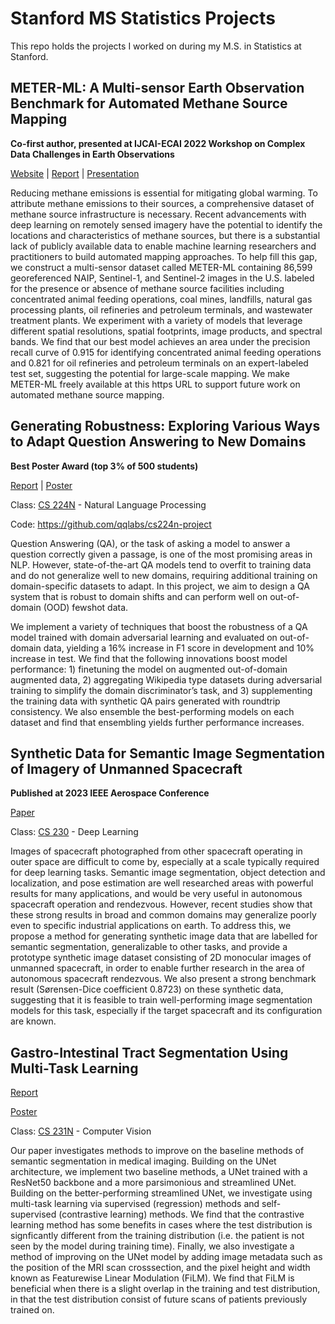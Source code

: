 # Stanford MS Statistics Projects

This repo holds the projects I worked on during my M.S. in Statistics at Stanford.

## METER-ML: A Multi-sensor Earth Observation Benchmark for Automated Methane Source Mapping

**Co-first author, presented at IJCAI-ECAI 2022 Workshop on Complex Data Challenges in Earth Observations**

[Website](https://stanfordmlgroup.github.io/projects/meter-ml/) | [Report](https://arxiv.org/abs/2207.11166) | [Presentation](https://www.youtube.com/watch?v=WGVy_viLhgU)

Reducing methane emissions is essential for mitigating global warming. To attribute methane emissions to their sources, a comprehensive dataset of methane source infrastructure is necessary. Recent advancements with deep learning on remotely sensed imagery have the potential to identify the locations and characteristics of methane sources, but there is a substantial lack of publicly available data to enable machine learning researchers and practitioners to build automated mapping approaches. To help fill this gap, we construct a multi-sensor dataset called METER-ML containing 86,599 georeferenced NAIP, Sentinel-1, and Sentinel-2 images in the U.S. labeled for the presence or absence of methane source facilities including concentrated animal feeding operations, coal mines, landfills, natural gas processing plants, oil refineries and petroleum terminals, and wastewater treatment plants. We experiment with a variety of models that leverage different spatial resolutions, spatial footprints, image products, and spectral bands. We find that our best model achieves an area under the precision recall curve of 0.915 for identifying concentrated animal feeding operations and 0.821 for oil refineries and petroleum terminals on an expert-labeled test set, suggesting the potential for large-scale mapping. We make METER-ML freely available at this https URL to support future work on automated methane source mapping.


## Generating Robustness: Exploring Various Ways to Adapt Question Answering to New Domains

**Best Poster Award (top 3% of 500 students)**

[Report](/NLP/NLP_Report.pdf) | [Poster](/NLP/NLP_Poster.pdf)

Class: [CS 224N](https://web.stanford.edu/class/cs224n/) - Natural Language Processing

Code: https://github.com/qqlabs/cs224n-project

Question Answering (QA), or the task of asking a model to answer a question correctly given a passage, is one of the most promising areas in NLP. However, state-of-the-art QA models tend to overfit to training data and do not generalize well to new domains, requiring additional training on domain-specific datasets to adapt. In this project, we aim to design a QA system that is robust to domain shifts and can perform well on out-of-domain (OOD) fewshot data.

We implement a variety of techniques that boost the robustness of a QA model trained with domain adversarial learning and evaluated on out-of-domain data, yielding a 16% increase in F1 score in development and 10% increase in test. We find that the following innovations boost model performance: 1) finetuning the model on augmented out-of-domain augmented data, 2) aggregating Wikipedia type datasets during adversarial training to simplify the domain discriminator’s task, and 3) supplementing the training data with synthetic QA pairs generated with roundtrip consistency. We also ensemble the best-performing models on each dataset and find that ensembling yields further performance increases.


## Synthetic Data for Semantic Image Segmentation of Imagery of Unmanned Spacecraft

**Published at 2023 IEEE Aerospace Conference**

[Paper](https://arxiv.org/abs/2211.11941)

Class: [CS 230](https://cs230.stanford.edu/) - Deep Learning

Images of spacecraft photographed from other spacecraft operating in outer space are difficult to come by, especially
at a scale typically required for deep learning tasks. Semantic
image segmentation, object detection and localization, and pose
estimation are well researched areas with powerful results for
many applications, and would be very useful in autonomous
spacecraft operation and rendezvous. However, recent studies
show that these strong results in broad and common domains
may generalize poorly even to specific industrial applications
on earth. To address this, we propose a method for generating
synthetic image data that are labelled for semantic segmentation,
generalizable to other tasks, and provide a prototype synthetic
image dataset consisting of 2D monocular images of unmanned
spacecraft, in order to enable further research in the area of
autonomous spacecraft rendezvous. We also present a strong
benchmark result (Sørensen-Dice coefficient 0.8723) on these synthetic data, suggesting that it is feasible to train well-performing
image segmentation models for this task, especially if the target
spacecraft and its configuration are known.

## Gastro-Intestinal Tract Segmentation Using Multi-Task Learning

[Report](/Computer_Vision/CV_Report.pdf)

[Poster](/Computer_Vision/CV_Poster.pdf)

Class: [CS 231N](http://cs231n.stanford.edu/) - Computer Vision

Our paper investigates methods to improve on the baseline methods of semantic segmentation in medical imaging.
Building on the UNet architecture, we implement two baseline methods, a UNet trained with a ResNet50 backbone
and a more parsimonious and streamlined UNet. Building
on the better-performing streamlined UNet, we investigate
using multi-task learning via supervised (regression) methods and self-supervised (contrastive learning) methods. We
find that the contrastive learning method has some benefits
in cases where the test distribution is signficantly different
from the training distribution (i.e. the patient is not seen by
the model during training time). Finally, we also investigate a method of improving on the UNet model by adding
image metadata such as the position of the MRI scan crosssection, and the pixel height and width known as Featurewise Linear Modulation (FiLM). We find that FiLM is beneficial when there is a slight overlap in the training and
test distribution, in that the test distribution consist of future scans of patients previously trained on.

